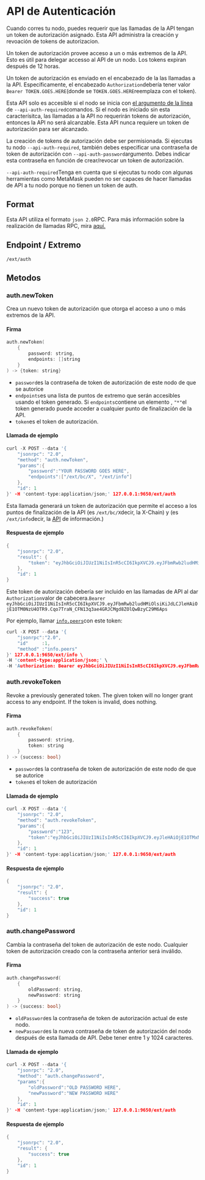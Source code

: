 # API de Autenticación

Cuando corres tu nodo, puedes requerir que las llamadas de la API tengan un token de autorización asignado. Esta API administra la creación y revoación de tokens de autorizacion.

Un token de autorización provee acceso a un o más extremos de la API. Esto es útil para delegar accesso al API de un nodo. Los tokens expiran después de 12 horas.

Un token de autorización es enviado en el encabezado de la las llamadas a la API. Específicamente, el encabezado `Authorization`debería tener valor `Bearer TOKEN.GOES.HERE`\(donde se `TOKEN.GOES.HERE`reemplaza con el token\).

Esta API solo es accesible si el nodo se inicia con [el argumento de la línea](../references/command-line-interface.md) de `--api-auth-required`comandos. Si el nodo es iniciado sin esta caracterísitca, las llamadas a la API no requerirán tokens de autorización, entonces la API no será alcanzable. Esta API nunca requiere un token de autorización para ser alcanzado.

La creación de tokens de autorización debe ser permisionada. Si ejecutas tu nodo `--api-auth-required`, también debes especificar una contraseña de token de autorización con `--api-auth-password`argumento. Debes indicar esta contraseña en función de crear/revocar un token de autorización.

`--api-auth-required`Tenga en cuenta que si ejecutas tu nodo con algunas herramientas como MetaMask pueden no ser capaces de hacer llamadas de API a tu nodo porque no tienen un token de auth.

## Format

Esta API utiliza el formato `json 2.0`RPC. Para más información sobre la realización de llamadas RPC, mira [aquí.](issuing-api-calls.md)

## Endpoint / Extremo

```text
/ext/auth
```

## Metodos

### auth.newToken

Crea un nuevo token de autorización que otorga el acceso a uno o más extremos de la API.

#### **Firma**

```cpp
auth.newToken(
    {
        password: string,
        endpoints: []string
    }
) -> {token: string}
```

* `password`es la contraseña de token de autorización de este nodo de que se autorice
* `endpoints`es una lista de puntos de extremo que serán accesibles usando el token generado. Si `endpoints`contiene un elemento , `"*"`el token generado puede acceder a cualquier punto de finalización de la API.
* `token`es el token de autorización.

#### **Llamada de ejemplo**

```cpp
curl -X POST --data '{
    "jsonrpc": "2.0",
    "method": "auth.newToken",
    "params":{
        "password":"YOUR PASSWORD GOES HERE",
        "endpoints":["/ext/bc/X", "/ext/info"]
    },
    "id": 1
}' -H 'content-type:application/json;' 127.0.0.1:9650/ext/auth
```

Esta llamada generará un token de autorización que permite el acceso a los puntos de finalización de la API \(es `/ext/bc/X`decir, la X-Chain\) y \(es `/ext/info`decir, la [API](info-api.md) de información.\)

#### **Respuesta de ejemplo**

```cpp
{
    "jsonrpc": "2.0",
    "result": {
        "token": "eyJhbGciOiJIUzI1NiIsInR5cCI6IkpXVCJ9.eyJFbmRwb2ludHMiOlsiKiJdLCJleHAiOjE1OTM0NzU4OTR9.Cqo7TraN_CFN13q3ae4GRJCMgd8ZOlQwBzyC29M6Aps"
    },
    "id": 1
}
```

Este token de autorización debería ser incluido en las llamadas de API al dar `Authorization`valor de cabecera.`Bearer eyJhbGciOiJIUzI1NiIsInR5cCI6IkpXVCJ9.eyJFbmRwb2ludHMiOlsiKiJdLCJleHAiOjE1OTM0NzU4OTR9.Cqo7TraN_CFN13q3ae4GRJCMgd8ZOlQwBzyC29M6Aps`

Por ejemplo, llamar [`info.peers`](info-api.md#info-peers)con este token:

```cpp
curl -X POST --data '{
    "jsonrpc":"2.0",
    "id"     :1,
    "method" :"info.peers"
}' 127.0.0.1:9650/ext/info \
-H 'content-type:application/json;' \
-H 'Authorization: Bearer eyJhbGciOiJIUzI1NiIsInR5cCI6IkpXVCJ9.eyJFbmRwb2ludHMiOlsiKiJdLCJleHAiOjE1OTM0NzU4OTR9.Cqo7TraN_CFN13q3ae4GRJCMgd8ZOlQwBzyC29M6Aps'
```

### auth.revokeToken

Revoke a previously generated token. The given token will no longer grant access to any endpoint. If the token is invalid, does nothing.

#### **Firma**

```cpp
auth.revokeToken(
    {
        password: string,
        token: string
    }
) -> {success: bool}
```

* `password`es la contraseña de token de autorización de este nodo de que se autorice
* `token`es el token de autorización

#### **Llamada de ejemplo**

```cpp
curl -X POST --data '{
    "jsonrpc": "2.0",
    "method": "auth.revokeToken",
    "params":{
        "password":"123",
        "token":"eyJhbGciOiJIUzI1NiIsInR5cCI6IkpXVCJ9.eyJleHAiOjE1OTMxNzIzMjh9.qZVNhH6AMQ_LpbXnPbTFEL6Vm5EM5FLU-VEKpYBH3k4"
    },
    "id": 1
}' -H 'content-type:application/json;' 127.0.0.1:9650/ext/auth
```

#### **Respuesta de ejemplo**

```cpp
{
    "jsonrpc": "2.0",
    "result": {
        "success": true
    },
    "id": 1
}
```

### auth.changePassword

Cambia la contraseña del token de autorización de este nodo. Cualquier token de autorización creado con la contraseña anterior será inválido.

#### **Firma**

```cpp
auth.changePassword(
    {
        oldPassword: string,
        newPassword: string
    }
) -> {success: bool}
```

* `oldPassword`es la contraseña de token de autorización actual de este nodo.
* `newPassword`es la nueva contraseña de token de autorización del nodo después de esta llamada de API. Debe tener entre 1 y 1024 caracteres.

#### **Llamada de ejemplo**

```cpp
curl -X POST --data '{
    "jsonrpc": "2.0",
    "method": "auth.changePassword",
    "params":{
        "oldPassword":"OLD PASSWORD HERE",
        "newPassword":"NEW PASSWORD HERE"
    },
    "id": 1
}' -H 'content-type:application/json;' 127.0.0.1:9650/ext/auth
```

#### **Respuesta de ejemplo**

```cpp
{
    "jsonrpc": "2.0",
    "result": {
        "success": true
    },
    "id": 1
}
```

